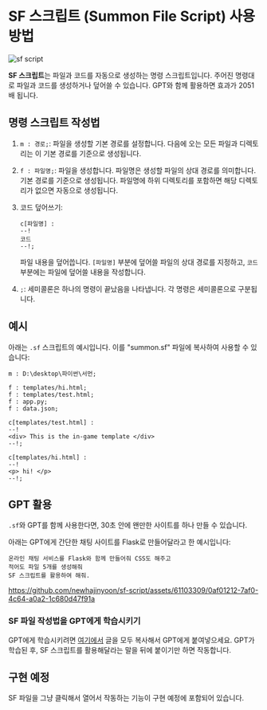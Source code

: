 # SF 스크립트 (Summon File Script) 사용 방법

![sf script](https://github.com/newhajinyoon/sf-script/assets/61103309/dee7e8d5-16d8-49de-918c-e6d41ac6471a)

**SF 스크립트**는 파일과 코드를 자동으로 생성하는 명령 스크립트입니다. 주어진 명령대로 파일과 코드를 생성하거나 덮어쓸 수 있습니다. GPT와 함께 활용하면 효과가 2051배 됩니다.

## 명령 스크립트 작성법

1. `m : 경로;`: 파일을 생성할 기본 경로를 설정합니다. 다음에 오는 모든 파일과 디렉토리는 이 기본 경로를 기준으로 생성됩니다.

2. `f : 파일명;`: 파일을 생성합니다. 파일명은 생성할 파일의 상대 경로를 의미합니다. 기본 경로를 기준으로 생성됩니다. 파일명에 하위 디렉토리를 포함하면 해당 디렉토리가 없으면 자동으로 생성됩니다.

3. 코드 덮어쓰기:
   ```
   c[파일명] :
   --!
   코드
   --!;
   ```
   파일 내용을 덮어씁니다. `[파일명]` 부분에 덮어쓸 파일의 상대 경로를 지정하고, `코드` 부분에는 파일에 덮어쓸 내용을 작성합니다.

4. `;`: 세미콜론은 하나의 명령이 끝났음을 나타냅니다. 각 명령은 세미콜론으로 구분됩니다.

## 예시

아래는 `.sf` 스크립트의 예시입니다. 이를 "summon.sf" 파일에 복사하여 사용할 수 있습니다:

```sf
m : D:\desktop\파이썬\서먼;

f : templates/hi.html;
f : templates/test.html;
f : app.py;
f : data.json;

c[templates/test.html] : 
--!
<div> This is the in-game template </div>
--!;

c[templates/hi.html] : 
--!
<p> hi! </p>
--!;
```

## GPT 활용

`.sf`와 GPT를 함께 사용한다면, 30초 안에 왠만한 사이트를 하나 만들 수 있습니다.

아래는 GPT에게 간단한 채팅 사이트를 Flask로 만들어달라고 한 예시입니다:

```
온라인 채팅 서비스를 Flask와 함께 만들어줘 CSS도 해주고
적어도 파일 5개를 생성해줘
SF 스크립트를 활용하여 해줘.
```
https://github.com/newhajinyoon/sf-script/assets/61103309/0af01212-7af0-4c64-a0a2-1c680d47f91a

### SF 파일 작성법을 GPT에게 학습시키기

GPT에게 학습시키려면 [여기에서](https://raw.githubusercontent.com/newhajinyoon/sf-script/main/GPT/V1) 글을 모두 복사해서 GPT에게 붙여넣으세요. GPT가 학습된 후, SF 스크립트를 활용해달라는 말을 뒤에 붙이기만 하면 작동합니다.

## 구현 예정

SF 파일을 그냥 클릭해서 열어서 작동하는 기능이 구현 예정에 포함되어 있습니다.
